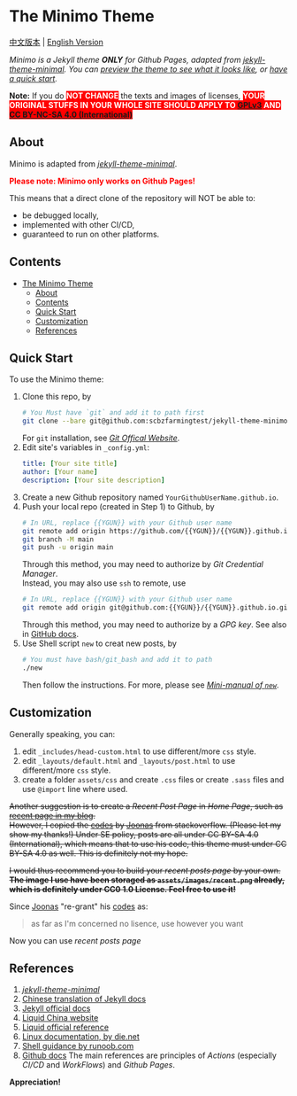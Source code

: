 # The Minimo Theme
[中文版本](README.md) | [English Version](README-en.md)  

*Minimo is a Jekyll theme **ONLY** for Github Pages, adapted from [*jekyll-theme-minimal*](https://github.com/pages-themes/minimal).
You can [preview the theme to see what it looks like](https://scbzfarmingtest。github.io/jekyll-theme-minimo), or [have a quick start](#quick-start).*  

<p><b>Note:</b> If you do <b style="background-color: red; color: white;">NOT CHANGE</b> the texts and images of licenses, <b style="background-color: red; color: white;">YOUR ORIGINAL STUFFS IN YOUR WHOLE SITE SHOULD APPLY TO <a href="http://www.gnu.org/licenses/gpl-3.0.en.html#/">GPLv3</a> AND <a href="http://creativecommons.org/licenses/by-nc-sa/4.0/">CC BY-NC-SA 4.0 (International)</a></b></p>

## About

Minimo is adapted from [*jekyll-theme-minimal*](https://github.com/pages-themes/minimal).  

<p><b style="color: red;">Please note: Minimo only works on Github Pages!</b></p>

This means that a direct clone of the repository will NOT be able to:  
   + be debugged locally,
   + implemented with other CI/CD,
   + guaranteed to run on other platforms.  

## Contents

- [The Minimo Theme](#the-minimo-theme)
  - [About](#about)
  - [Contents](#contents)
  - [Quick Start](#quick-start)
  - [Customization](#customization)
  - [References](#references)

## Quick Start

To use the Minimo theme:

1. Clone this repo, by
    ```bash
    # You Must have `git` and add it to path first
    git clone --bare git@github.com:scbzfarmingtest/jekyll-theme-minimo.git
    ```
    For `git` installation, see [*Git Offical Website*](https://git-scm.com/).
2. Edit site's variables in `_config.yml`:
    ```yml
    title: [Your site title]
    author: [Your name]
    description: [Your site description]
    ```
3. Create a new Github repository named `YourGithubUserName.github.io`.
4. Push your local repo (created in Step 1) to Github, by
    ```bash
    # In URL, replace {{YGUN}} with your Github user name
    git remote add origin https://github.com/{{YGUN}}/{{YGUN}}.github.io.git #See below notes
    git branch -M main
    git push -u origin main
    ```
    Through this method, you may need to authorize by *Git Credential Manager*.  
    Instead, you may also use `ssh` to remote, use
     ```bash
     # In URL, replace {{YGUN}} with your Github user name
     git remote add origin git@github.com:{{YGUN}}/{{YGUN}}.github.io.git
     ```
    Through this method, you may need to authorize by a *GPG key*. See also in [GitHub docs](https://docs.github.com/en/authentication/managing-commit-signature-verification/adding-a-new-gpg-key-to-your-github-account).
5. Use Shell script `new` to creat new posts, by
    ```bash
    # You must have bash/git_bash and add it to path
    ./new
    ```
    Then follow the instructions. For more, please see <a href="documentation/Mini-Manual.md"><i>Mini-manual of <code>new</code></i></a>.

## Customization

Generally speaking, you can:  
1. edit `_includes/head-custom.html` to use different/more `css` style.
2. edit `_layouts/default.html` and `_layouts/post.html` to use different/more `css` style.
3. create a folder `assets/css` and create `.css` files or create `.sass` files and use `@import` line where used.

~~Another suggestion is to create a *Recent Post Page* in *Home Page*, such as [recent page in my blog](https://scbzfarmingtest.github.io/recent).~~  
~~However, I copied the [codes](https://stackoverflow.com/questions/46672231/in-jekyll-how-to-show-posts-from-last-week) by [Joonas](https://stackoverflow.com/users/603568/joonas) from stackoverflow. (Please let my show my thanks!) Under SE policy, posts are all under CC BY-SA 4.0 (International), which means that to use his code, this theme must under CC BY-SA 4.0 as well. This is definitely not my hope.~~  

~~I would thus recommend you to build your *recent posts page* by your own. **The image I use have been storaged as `assets/images/recent.png` already, which is definitely under CC0 1.0 License. Feel free to use it!**~~

Since [Joonas](https://stackoverflow.com/users/603568/joonas) "re-grant" his [codes](https://stackoverflow.com/questions/46672231/in-jekyll-how-to-show-posts-from-last-week) as:
> as far as I'm concerned no lisence, use however you want  

Now you can use *recent posts page*

## References

1. [*jekyll-theme-minimal*](https://github.com/pages-themes/minimal)
2. [Chinese translation of Jekyll docs](https://jekyllcn.com/docs/)
3. [Jekyll official docs](https://jekyllcn.com/docs/home/)
4. [Liquid China website](https://liquid.bootcss.com/)
5. [Liquid official reference](https://shopify.dev/api/liquid/)
6. [Linux documentation, by die.net](https://linux.die.net/)
7. [Shell guidance by runoob.com](https://www.runoob.com/linux/linux-shell.html)
8. [Github docs](https://docs.github.com/en)
    The main references are principles of *Actions* (especially *CI/CD* and *WorkFlows*) and *Github Pages*.

**Appreciation!**